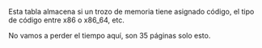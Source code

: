 Esta tabla  almacena si un trozo de memoria tiene asignado código, el tipo de código entre x86 o x86_64, etc.

No vamos a perder el tiempo aquí, son 35 páginas solo esto.